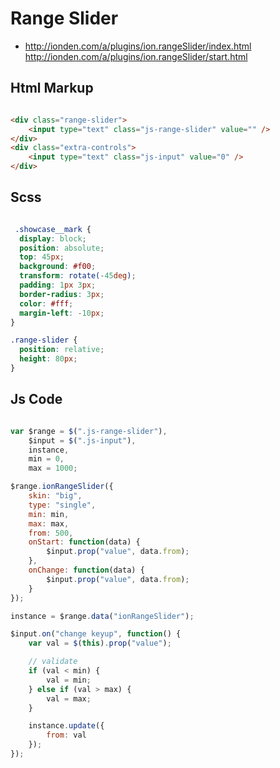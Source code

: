 # Range Slider

- http://ionden.com/a/plugins/ion.rangeSlider/index.html
  http://ionden.com/a/plugins/ion.rangeSlider/start.html

## Html Markup

```html

<div class="range-slider">
    <input type="text" class="js-range-slider" value="" />
</div>
<div class="extra-controls">
    <input type="text" class="js-input" value="0" />
</div>

```

## Scss

```scss

 .showcase__mark {
  display: block;
  position: absolute;
  top: 45px;
  background: #f00;
  transform: rotate(-45deg);
  padding: 1px 3px;
  border-radius: 3px;
  color: #fff;
  margin-left: -10px;
}

.range-slider {
  position: relative;
  height: 80px;
}

```

## Js Code

```js

var $range = $(".js-range-slider"),
    $input = $(".js-input"),
    instance,
    min = 0,
    max = 1000;

$range.ionRangeSlider({
    skin: "big",
    type: "single",
    min: min,
    max: max,
    from: 500,
    onStart: function(data) {
        $input.prop("value", data.from);
    },
    onChange: function(data) {
        $input.prop("value", data.from);
    }
});

instance = $range.data("ionRangeSlider");

$input.on("change keyup", function() {
    var val = $(this).prop("value");

    // validate
    if (val < min) {
        val = min;
    } else if (val > max) {
        val = max;
    }

    instance.update({
        from: val
    });
});

```

